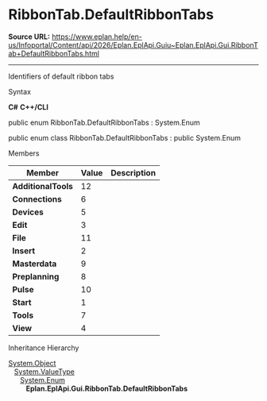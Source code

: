 # RibbonTab.DefaultRibbonTabs

**Source URL:** https://www.eplan.help/en-us/Infoportal/Content/api/2026/Eplan.EplApi.Guiu~Eplan.EplApi.Gui.RibbonTab+DefaultRibbonTabs.html

---

Identifiers of default ribbon tabs

Syntax

**C#**
**C++/CLI**


public enum RibbonTab.DefaultRibbonTabs : System.Enum

public enum class RibbonTab.DefaultRibbonTabs : public System.Enum


Members

| Member | Value | Description |
| --- | --- | --- |
| **AdditionalTools** | 12 |  |
| **Connections** | 6 |  |
| **Devices** | 5 |  |
| **Edit** | 3 |  |
| **File** | 11 |  |
| **Insert** | 2 |  |
| **Masterdata** | 9 |  |
| **Preplanning** | 8 |  |
| **Pulse** | 10 |  |
| **Start** | 1 |  |
| **Tools** | 7 |  |
| **View** | 4 |  |

Inheritance Hierarchy

[System.Object](#)  
   [System.ValueType](#)  
      [System.Enum](#)  
         **Eplan.EplApi.Gui.RibbonTab.DefaultRibbonTabs**
